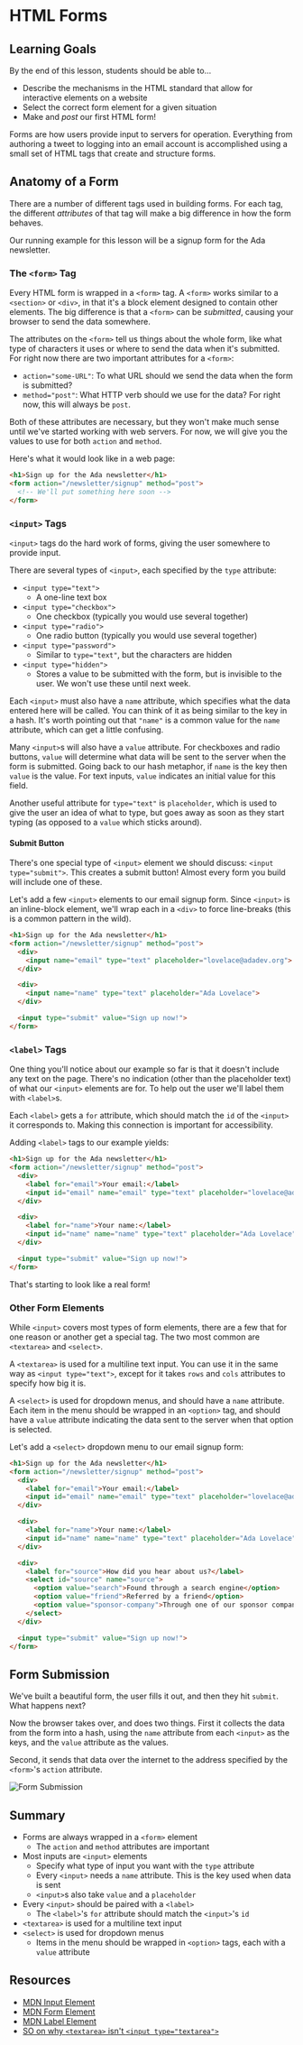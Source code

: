 # HTML Forms

## Learning Goals

By the end of this lesson, students should be able to...

- Describe the mechanisms in the HTML standard that allow for interactive elements on a website
- Select the correct form element for a given situation
- Make and _post_ our first HTML form!

Forms are how users provide input to servers for operation. Everything from authoring a tweet to logging into an email account is accomplished using a small set of HTML tags that create and structure forms.

## Anatomy of a Form

There are a number of different tags used in building forms. For each tag, the different _attributes_ of that tag will make a big difference in how the form behaves.

Our running example for this lesson will be a signup form for the Ada newsletter.

### The `<form>` Tag

Every HTML form is wrapped in a `<form>` tag. A `<form>` works similar to a `<section>` or `<div>`, in that it's a block element designed to contain other elements. The big difference is that a `<form>` can be _submitted_, causing your browser to send the data somewhere.

The attributes on the `<form>` tell us things about the whole form, like what type of characters it uses or where to send the data when it's submitted. For right now there are two important attributes for a `<form>`:
- `action="some-URL"`: To what URL should we send the data when the form is submitted?
- `method="post"`: What HTTP verb should we use for the data? For right now, this will always be `post`.

Both of these attributes are necessary, but they won't make much sense until we've started working with web servers. For now, we will give you the values to use for both `action` and `method`.

Here's what it would look like in a web page:

```html
<h1>Sign up for the Ada newsletter</h1>
<form action="/newsletter/signup" method="post">
  <!-- We'll put something here soon -->
</form>
```

### `<input>` Tags

`<input>` tags do the hard work of forms, giving the user somewhere to provide input.

There are several types of `<input>`, each specified by the `type` attribute:

- `<input type="text">`
  - A one-line text box
- `<input type="checkbox">`
  - One checkbox (typically you would use several together)
- `<input type="radio">`
  - One radio button (typically you would use several together)
- `<input type="password">`
  - Similar to `type="text"`, but the characters are hidden
- `<input type="hidden">`
  - Stores a value to be submitted with the form, but is invisible to the user. We won't use these until next week.

Each `<input>` must also have a `name` attribute, which specifies what the data entered here will be called. You can think of it as being similar to the key in a hash. It's worth pointing out that `"name"` is a common value for the `name` attribute, which can get a little confusing.

Many `<input>`s will also have a `value` attribute. For checkboxes and radio buttons, `value` will determine what data will be sent to the server when the form is submitted. Going back to our hash metaphor, if `name` is the key then `value` is the value. For text inputs, `value` indicates an initial value for this field.

Another useful attribute for `type="text"` is `placeholder`, which is used to give the user an idea of what to type, but goes away as soon as they start typing (as opposed to a `value` which sticks around).

#### Submit Button

There's one special type of `<input>` element we should discuss: `<input type="submit">`. This creates a submit button! Almost every form you build will include one of these.

Let's add a few `<input>` elements to our email signup form. Since `<input>` is an inline-block element, we'll wrap each in a `<div>` to force line-breaks (this is a common pattern in the wild).

```html
<h1>Sign up for the Ada newsletter</h1>
<form action="/newsletter/signup" method="post">
  <div>
    <input name="email" type="text" placeholder="lovelace@adadev.org">
  </div>

  <div>
    <input name="name" type="text" placeholder="Ada Lovelace">
  </div>

  <input type="submit" value="Sign up now!">
</form>
```

### `<label>` Tags

One thing you'll notice about our example so far is that it doesn't include any text on the page. There's no indication (other than the placeholder text) of what our `<input>` elements are for. To help out the user we'll label them with `<label>`s.

Each `<label>` gets a `for` attribute, which should match the `id` of the `<input>` it corresponds to. Making this connection is important for accessibility.

Adding `<label>` tags to our example yields:

```html
<h1>Sign up for the Ada newsletter</h1>
<form action="/newsletter/signup" method="post">
  <div>
    <label for="email">Your email:</label>
    <input id="email" name="email" type="text" placeholder="lovelace@adadev.org">
  </div>

  <div>
    <label for="name">Your name:</label>
    <input id="name" name="name" type="text" placeholder="Ada Lovelace">
  </div>

  <input type="submit" value="Sign up now!">
</form>
```

That's starting to look like a real form!

### Other Form Elements

While `<input>` covers most types of form elements, there are a few that for one reason or another get a special tag. The two most common are `<textarea>` and `<select>`.

A `<textarea>` is used for a multiline text input. You can use it in the same way as `<input type="text">`, except for it takes `rows` and `cols` attributes to specify how big it is.

A `<select>` is used for dropdown menus, and should have a `name` attribute. Each item in the menu should be wrapped in an `<option>` tag, and should have a `value` attribute indicating the data sent to the server when that option is selected.

Let's add a `<select>` dropdown menu to our email signup form:

```html
<h1>Sign up for the Ada newsletter</h1>
<form action="/newsletter/signup" method="post">
  <div>
    <label for="email">Your email:</label>
    <input id="email" name="email" type="text" placeholder="lovelace@adadev.org">
  </div>

  <div>
    <label for="name">Your name:</label>
    <input id="name" name="name" type="text" placeholder="Ada Lovelace">
  </div>

  <div>
    <label for="source">How did you hear about us?</label>
    <select id="source" name="source">
      <option value="search">Found through a search engine</option>
      <option value="friend">Referred by a friend</option>
      <option value="sponsor-company">Through one of our sponsor companies</option>
    </select>
  </div>

  <input type="submit" value="Sign up now!">
</form>
```

## Form Submission

We've built a beautiful form, the user fills it out, and then they hit `submit`. What happens next?

Now the browser takes over, and does two things. First it collects the data from the form into a hash, using the `name` attribute from each `<input>` as the keys, and the `value` attribute as the values.

Second, it sends that data over the internet to the address specified by the `<form>`'s `action` attribute.

![Form Submission](imgs/form_submit_workflow.png)

## Summary

- Forms are always wrapped in a `<form>` element
  - The `action` and `method` attributes are important
- Most inputs are `<input>` elements
  - Specify what type of input you want with the `type` attribute
  - Every `<input>` needs a `name` attribute. This is the key used when data is sent
  - `<input>`s also take `value` and a `placeholder`
- Every `<input>` should be paired with a `<label>`
  - The `<label>`'s `for` attribute should match the `<input>`'s `id`
- `<textarea>` is used for a multiline text input
- `<select>` is used for dropdown menus
  - Items in the menu should be wrapped in `<option>` tags, each with a `value` attribute

## Resources
- [MDN Input Element](https://developer.mozilla.org/en-US/docs/Web/HTML/Element/input)
- [MDN Form Element](https://developer.mozilla.org/en-US/docs/Web/HTML/Element/form)
- [MDN Label Element](https://developer.mozilla.org/en-US/docs/Web/HTML/Element/label)
- [SO on why `<textarea>` isn't `<input type="textarea">`](https://stackoverflow.com/questions/5637326/why-isnt-textarea-an-inputtype-textarea)